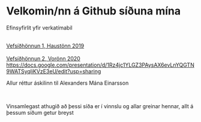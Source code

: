 <html>
    <head>
            <link rel="stylesheet" href="efnisyfirlit/efnisyfirlit.css.css">
    </head>
    <body>
        <h1>Velkomin/nn á Github síðuna mína</h1>
        <p>Efinsyfirlit yfir verkatímabil</p>
            <br>
                <a href="https://alexander-mani.github.io/2019-Haust/">Vefsíðhönnun 1, Haustönn 2019</a>
            <br>
            <br>    
                <a href="https://alexander-mani.github.io/2020-Vor/">Vefsíðhönnun 2, Vorönn 2020<a>
            <br>
                  <a href="https://docs.google.com/presentation/d/1Rz4jc1YLGZ3PAysAX6evLnYQGTN9WATSyqliKVzE3eU/edit?usp=sharing">https://docs.google.com/presentation/d/1Rz4jc1YLGZ3PAysAX6evLnYQGTN9WATSyqliKVzE3eU/edit?usp=sharing<a>  
            <br> 
        <p>Allur réttur áskilinn til Alexanders Mána Einarsson</p>
            <br>
        <p>Vinsamlegast athugið að þessi síða er í vinnslu og allar greinar hennar, allt á þessum síðum getur breyst</p>
            <br>





